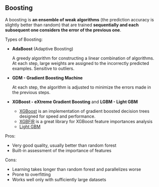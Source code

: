 ## Boosting

A boosting is **an ensemble of weak algorithms** (the prediction accuracy is slightly better than random) that are trained **sequentially and each subsequent one considers the error of the previous one**.

Types of Boosting:
- **AdaBoost** (Adaptive Boosting)
  
  A greedy algorithm for constructing a linear combination of algorithms. At each step, large weights are assigned to the incorrectly predicted examples. Sensitive to outliers.

- **GDM - Gradient Boosting Machine** 
  
  At each step, the algorithm is adjusted to minimize the errors made in the previous steps.

- **XGBoost - eXtreme Gradient Boosting** and **LGBM - Light GBM**
  
  - [XGBoost](https://xgboost.readthedocs.io/en/latest/index.html) is an implementation of gradient boosted decision trees designed for speed and performance. 
  - [XGBFIR](https://github.com/limexp/xgbfir) is a great library for XGBoost feature importances analysis
  - [Light GBM](https://lightgbm.readthedocs.io/en/latest/)

Pros:
+ Very good quality, usually better than random forest
+ Built-in assessment of the importance of features

Cons:
- Learning takes longer than random forest and parallelizes worse
- Prone to overfitting
- Works well only with sufficiently large datasets